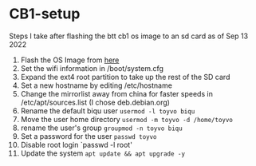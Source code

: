 # CB1-setup
Steps I take after flashing the btt cb1 os image to an sd card as of Sep 13 2022

1. Flash the OS Image from [here](https://github.com/bigtreetech/CB1/releases)
2. Set the wifi information in /boot/system.cfg
3. Expand the ext4 root partition to take up the rest of the SD card
4. Set a new hostname by editing /etc/hostname
5. Change the mirrorlist away from china for faster speeds in /etc/apt/sources.list (I chose deb.debian.org)
6. Rename the default biqu user `usermod -l toyvo biqu`
7. Move the user home directory `usermod -m toyvo -d /home/toyvo`
8. rename the user's group `groupmod -n toyvo biqu`
9. Set a password for the user `passwd toyvo`
10. Disable root login `passwd -l root'
11. Update the system `apt update && apt upgrade -y`
